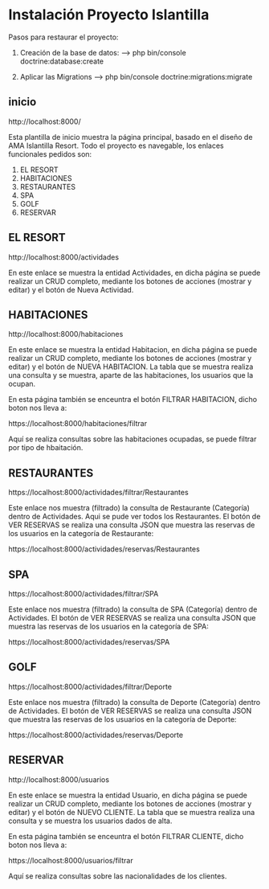 # Instalación Proyecto Islantilla

Pasos para restaurar el proyecto:

1. Creación de la base de datos: --> php bin/console doctrine:database:create

2. Aplicar las Migrations --> php bin/console doctrine:migrations:migrate

    


## inicio 

http://localhost:8000/

Esta plantilla de inicio muestra la página principal, basado en el diseño de AMA Islantilla Resort. Todo el proyecto es navegable, los enlaces funcionales pedidos son:

1.  EL RESORT
2.  HABITACIONES
3.  RESTAURANTES
4.  SPA
5.  GOLF
6.  RESERVAR

## EL RESORT 

http://localhost:8000/actividades

En este enlace se muestra la entidad Actividades, en dicha página se puede realizar un CRUD completo, mediante los botones de acciones (mostrar y editar) y el botón de Nueva Actividad.

## HABITACIONES

http://localhost:8000/habitaciones

En este enlace se muestra la entidad Habitacion, en dicha página se puede realizar un CRUD completo, mediante los botones de acciones (mostrar y editar) y el botón de NUEVA HABITACION. La tabla que se muestra realiza una consulta y se muestra, aparte de las habitaciones, los usuarios que la ocupan.

En esta página también se enceuntra el botón FILTRAR HABITACION, dicho boton nos lleva a:

 https://localhost:8000/habitaciones/filtrar

 Aquí se realiza consultas sobre las habitaciones ocupadas, se puede filtrar por tipo de hbaitación.

 ## RESTAURANTES

https://localhost:8000/actividades/filtrar/Restaurantes

Este enlace nos muestra (filtrado) la consulta de Restaurante (Categoría) dentro de Actividades. Aqui se pude ver todos los Restaurantes. El botón de VER RESERVAS se realiza una consulta JSON que muestra las reservas de los usuarios en la categoría de Restaurante:

https://localhost:8000/actividades/reservas/Restaurantes

## SPA

https://localhost:8000/actividades/filtrar/SPA

Este enlace nos muestra (filtrado) la consulta de SPA (Categoría) dentro de Actividades. El botón de VER RESERVAS se realiza una consulta JSON que muestra las reservas de los usuarios en la categoría de SPA:

https://localhost:8000/actividades/reservas/SPA

## GOLF

https://localhost:8000/actividades/filtrar/Deporte

Este enlace nos muestra (filtrado) la consulta de Deporte (Categoría) dentro de Actividades. El botón de VER RESERVAS se realiza una consulta JSON que muestra las reservas de los usuarios en la categoría de Deporte:

https://localhost:8000/actividades/reservas/Deporte

## RESERVAR

http://localhost:8000/usuarios

En este enlace se muestra la entidad Usuario, en dicha página se puede realizar un CRUD completo, mediante los botones de acciones (mostrar y editar) y el botón de NUEVO CLIENTE. La tabla que se muestra realiza una consulta y se muestra los usuarios dados de alta.

En esta página también se enceuntra el botón FILTRAR CLIENTE, dicho boton nos lleva a:

 https://localhost:8000/usuarios/filtrar

 Aquí se realiza consultas sobre las nacionalidades de los clientes.